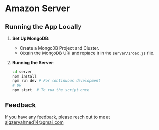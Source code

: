 # Amazon Server

## Running the App Locally

1. **Set Up MongoDB**:
   - Create a MongoDB Project and Cluster.
   - Obtain the MongoDB URI and replace it in the `server/index.js` file.

2. **Running the Server**:

   ```bash
   cd server
   npm install
   npm run dev # For continuous development
   # OR
   npm start  # To run the script once
   ```

## Feedback

If you have any feedback, please reach out to me at <algzeryahmed14@gmail.com>
